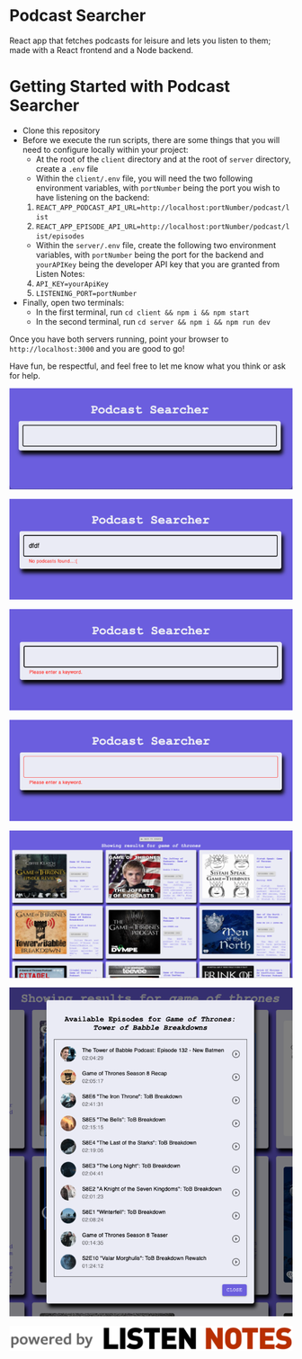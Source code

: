 # Podcast Searcher

React app that fetches podcasts for leisure and lets you listen to them; made with a React frontend and a Node backend.

# Getting Started with Podcast Searcher

- Clone this repository
- Before we execute the run scripts, there are some things that you will need to configure locally within your project:
  - At the root of the `client` directory and at the root of `server` directory, create a `.env` file
  - Within the `client/.env` file, you will need the two following environment variables, with `portNumber` being the port you wish to have listening on the backend:
  1. `REACT_APP_PODCAST_API_URL=http://localhost:portNumber/podcast/list`
  2. `REACT_APP_EPISODE_API_URL=http://localhost:portNumber/podcast/list/episodes`
  - Within the `server/.env` file, create the following two environment variables, with `portNumber` being the port for the backend and `yourAPIKey` being the developer API key that you are granted from Listen Notes:
  4. `API_KEY=yourApiKey`
  5. `LISTENING_PORT=portNumber`
- Finally, open two terminals:
  - In the first terminal, run `cd client && npm i && npm start`
  - In the second terminal, run `cd server && npm i && npm run dev`

Once you have both servers running, point your browser to `http://localhost:3000` and you are good to go!

Have fun, be respectful, and feel free to let me know what you think or ask for help.

<p align="center">
<img src="client/src/media/main_search.png" alt="Main search screen">
</p>
<p align="center">
<img src="client/src/media/no_podcasts_found.png" alt="Search screen with no results found">
</p>
<p align="center">
<img src="client/src/media/empty_search_on_enter.png" alt="Search screen with blank search">
</p>
<p align="center">
<img src="client/src/media/empty_search_on_blur.png" alt="Search screen on blur without input">
</p>
<p align="center">
<img src="client/src/media/search_results.png" alt="Results showing podcasts searched from the initial search screen">
</p>
<p align="center">
<img src="client/src/media/episode_list_and_playback.png" alt="Modal showing 10 available episodes for a selected podcast">
</p>
<p align="center">
<img src="client/src/media/listen_notes_logo.png" alt="Listen Notes API Logo">
</p>
